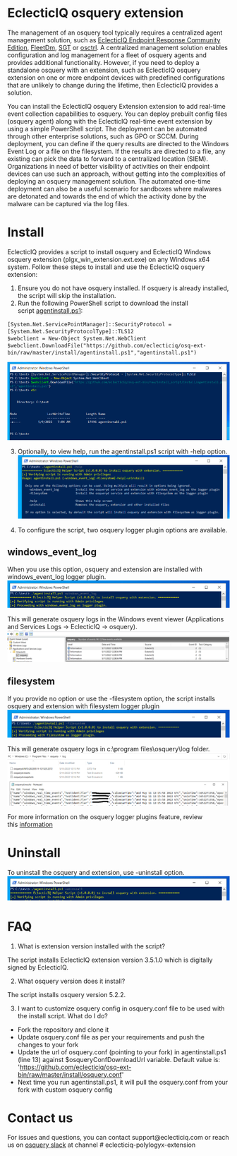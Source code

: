 ﻿# EclecticIQ osquery extension

The management of an osquery tool typically requires a centralized agent management solution, such as [EclecticIQ Endpoint Response Community Edition](https://github.com/eclecticiq/eiq-er-ce),
[FleetDm](https://github.com/fleetdm/fleet), [SGT](https://github.com/OktaSecurityLabs/sgt) or [osctrl](https://osctrl.net/). A centralized management solution enables configuration and log management for a fleet of osquery agents and provides additional functionality. 
However, if you need to deploy a standalone osquery with an extension, such as EclecticIQ osquery extension on one or more endpoint devices with 
predefined configurations that are unlikely to change during the lifetime, then EclecticIQ provides a solution. 

You can install the EclecticIQ osquery Extension extension to add real-time event collection capabilities to osquery. 
You can deploy prebuilt config files (osquery agent) along with the EclecticIQ real-time event extension by using a simple PowerShell script. 
The deployment can be automated through other enterprise solutions, such as GPO or SCCM. During deployment, you can define if the query results are directed
to the Windows Event Log or a file on the filesystem. If the results are directed to a file, any existing can pick the data to forward to a centralized location (SIEM). 
Organizations in need of better visibility of activities on their endpoint devices can use such an approach, without getting into the complexities of deploying
an osquery management solution. The automated one-time deployment can also be a useful scenario for sandboxes where malwares are detonated and 
towards the end of which the activity done by the malware can be captured via the log files.

# Install

EclecticIQ provides a script to install osquery and EclecticIQ Windows osquery extension (plgx_win_extension.ext.exe) on any Windows x64 system. 
Follow these steps to install and use the EclecticIQ osquery extension:
1. Ensure you do not have osquery installed. If osquery is already installed, the script will skip the installation. 
2. Run the following PowerShell script to download the install script [agentinstall.ps1](https://github.com/eclecticiq/osq-ext-bin/raw/master/install/agentinstall.ps1):
~~~~~~~~~~~~~~~~~~~~~~~~~~~~~~~~~~~~~~~~~~~~~~~~~~~~~~~~~~~~~~~~~~~~~~~~~~~~~~~~
[System.Net.ServicePointManager]::SecurityProtocol = [System.Net.SecurityProtocolType]::TLS12
$webclient = New-Object System.Net.WebClient
$webclient.DownloadFile("https://github.com/eclecticiq/osq-ext-bin/raw/master/install/agentinstall.ps1","agentinstall.ps1")
~~~~~~~~~~~~~~~~~~~~~~~~~~~~~~~~~~~~~~~~~~~~~~~~~~~~~~~~~~~~~~~~~~~~~~~~~~~~~~~~
![Script_download](Images/script_download.png)

3. Optionally, to view help, run the agentinstall.ps1 script with -help option.   
![Script_help](Images/script_help.PNG)

4. To configure the script, two osquery logger plugin options are available.

## windows_event_log

When you use this option, osquery and extension are installed with windows_event_log logger plugin.
![evtlog_logger_selected](Images/evtlog_logger_selected.PNG)

This will generate osquery logs in the Windows event viewer (Applications and Services Logs -> EclecticIQ -> osquery).
![evtlog_logger_view](Images/evtlog_logger_view.png)

## filesystem 

If you provide no option or use the -filesystem option, the script installs osquery and extension with filesystem logger plugin
![fs_logger_selected](Images/fs_logger_selected.PNG)

This will generate osquery logs in c:\program files\osquery\log folder.
![fs_logger_view](Images/fs_logger_view.png)

For more information on the osquery logger plugins feature, review this [information](https://osquery.readthedocs.io/en/stable/deployment/logging/)

# Uninstall 

To uninstall the osquery and extension, use -uninstall option.
![uninstall](Images/uninstall.PNG)

# FAQ

1.  What is extension version installed with the script?

The script installs EclecticIQ extension version 3.5.1.0 which is digitally signed by EclecticIQ.

2.  What osquery version does it install?

The script installs osquery version 5.2.2.

3. I want to customize osquery config in osquery.conf file to be used with the install script. What do I do?

- Fork the repository and clone it
- Update osquery.conf file as per your requirements and push the changes to your fork
- Update the url of osquery.conf (pointing to your fork) in agentinstall.ps1 (line 13) against $osqueryConfDownloadUrl variable. Default value is: 'https://github.com/eclecticiq/osq-ext-bin/raw/master/install/osquery.conf' 
- Next time you run agentinstall.ps1, it will pull the osquery.conf from your fork with custom osquery config

# Contact us

For issues and questions, you can contact support\@eclecticiq.com or reach us on [osquery
slack](https://osquery.slack.com/) at channel \# eclecticiq-polylogyx-extension
